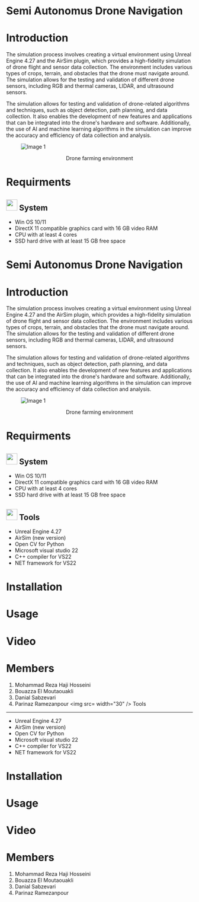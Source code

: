 # Semi Autonomus Drone Navigation

Introduction
=============

The simulation process involves creating a virtual environment using Unreal Engine 4.27 and the AirSim plugin, which provides a high-fidelity simulation of drone flight and sensor data collection. The environment includes various types of crops, terrain, and obstacles that the drone must navigate around. The simulation allows for the testing and validation of different drone sensors, including RGB and thermal cameras, LIDAR, and ultrasound sensors.

The simulation allows for testing and validation of drone-related algorithms and techniques, such as object detection, path planning, and data collection. It also enables the development of new features and applications that can be integrated into the drone's hardware and software. Additionally, the use of AI and machine learning algorithms in the simulation can improve the accuracy and efficiency of data collection and analysis.

<figure>
  <img src="https://user-images.githubusercontent.com/80394968/224868977-cf1cd102-3fbf-4de7-96cc-528c55794761.png" alt="Image 1">
</figure>
<p align="center">
  Drone farming environment
</p>

Requirments
=============


<img src="https://user-images.githubusercontent.com/80394968/224969515-c77bdfe8-f115-4f14-bb31-0ca5ce6cbf19.png" width="30" /> System 
-------

* Win OS 10/11 
* DirectX 11 compatible graphics card with 16 GB video RAM
* CPU with at least 4 cores
* SSD hard drive with at least 15 GB free space 
# Semi Autonomus Drone Navigation

Introduction
=============

The simulation process involves creating a virtual environment using Unreal Engine 4.27 and the AirSim plugin, which provides a high-fidelity simulation of drone flight and sensor data collection. The environment includes various types of crops, terrain, and obstacles that the drone must navigate around. The simulation allows for the testing and validation of different drone sensors, including RGB and thermal cameras, LIDAR, and ultrasound sensors.

The simulation allows for testing and validation of drone-related algorithms and techniques, such as object detection, path planning, and data collection. It also enables the development of new features and applications that can be integrated into the drone's hardware and software. Additionally, the use of AI and machine learning algorithms in the simulation can improve the accuracy and efficiency of data collection and analysis.

<figure>
  <img src="https://user-images.githubusercontent.com/80394968/224868977-cf1cd102-3fbf-4de7-96cc-528c55794761.png" alt="Image 1">
</figure>
<p align="center">
  Drone farming environment
</p>

Requirments
=============


<img src="https://user-images.githubusercontent.com/80394968/224969515-c77bdfe8-f115-4f14-bb31-0ca5ce6cbf19.png" width="30" /> System 
-------

* Win OS 10/11 
* DirectX 11 compatible graphics card with 16 GB video RAM
* CPU with at least 4 cores
* SSD hard drive with at least 15 GB free space 

<img src="https://user-images.githubusercontent.com/80394968/224968817-f3c90999-af62-4c9c-9f00-961ecad7ec51.png" width="30" /> Tools
-----
* Unreal Engine 4.27
* AirSim (new version)
* Open CV for Python
* Microsoft visual studio 22
* C++ compiler for VS22
* NET framework for VS22

Installation
=============

Usage
=============

Video
=============

Members
=============
1. Mohammad Reza Haji Hosseini 
2. Bouazza El Moutaouakli
3. Danial Sabzevari 
4. Parinaz Ramezanpour
<img src= width="30" /> Tools
-----
* Unreal Engine 4.27
* AirSim (new version)
* Open CV for Python
* Microsoft visual studio 22
* C++ compiler for VS22
* NET framework for VS22

Installation
=============

Usage
=============

Video
=============

Members
=============
1. Mohammad Reza Haji Hosseini 
2. Bouazza El Moutaouakli
3. Danial Sabzevari 
4. Parinaz Ramezanpour
